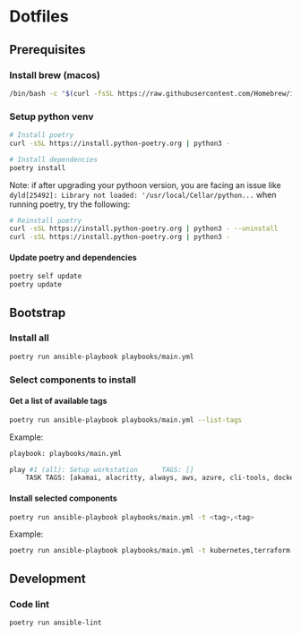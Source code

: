 # Dotfiles

## Prerequisites

### Install brew (macos)

```bash
/bin/bash -c "$(curl -fsSL https://raw.githubusercontent.com/Homebrew/install/HEAD/install.sh)"
```

### Setup python venv

```bash
# Install poetry
curl -sSL https://install.python-poetry.org | python3 -

# Install dependencies
poetry install
```

Note: if after upgrading your pythoon version, you are facing an issue like `dyld[25492]: Library not loaded: '/usr/local/Cellar/python...` when running poetry, try the following:

```bash
# Reinstall poetry
curl -sSL https://install.python-poetry.org | python3 - --uninstall
curl -sSL https://install.python-poetry.org | python3 -
```

#### Update poetry and dependencies

```bash
poetry self update
poetry update
```

## Bootstrap

### Install all

```bash
poetry run ansible-playbook playbooks/main.yml
```

### Select components to install

#### Get a list of available tags

```bash
poetry run ansible-playbook playbooks/main.yml --list-tags
```

Example:

```bash
playbook: playbooks/main.yml

play #1 (all): Setup workstation      TAGS: []
    TASK TAGS: [akamai, alacritty, always, aws, azure, cli-tools, docker, fonts, gcloud, git, gpg, homebrew-update, iterm2, javascript, kubernetes, nvim, python, ssh, terraform, vim, zsh]
```

#### Install selected components

```bash
poetry run ansible-playbook playbooks/main.yml -t <tag>,<tag>
```

Example:

```bash
poetry run ansible-playbook playbooks/main.yml -t kubernetes,terraform
```

## Development

### Code lint

```bash
poetry run ansible-lint
```
